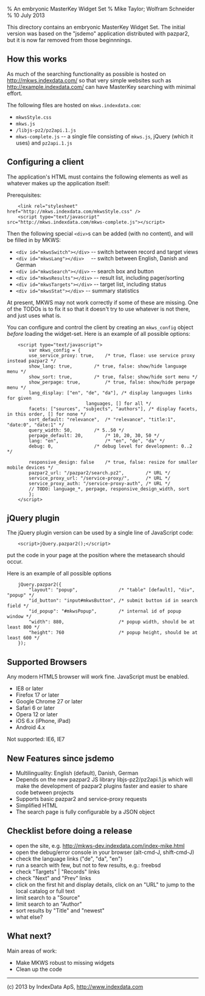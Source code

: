 % An embryonic MasterKey Widget Set
% Mike Taylor; Wolfram Schneider
% 10 July 2013


This directory contains an embryonic MasterKey Widget Set. The initial
version was based on the "jsdemo" application distributed with
pazpar2, but it is now far removed from those beginnnings.


How this works
--------------

As much of the searching functionality as possible is hosted on
	<http://mkws.indexdata.com/>
so that very simple websites such as
	<http://example.indexdata.com/>
can have MasterKey searching with minimal effort.

The following files are hosted on `mkws.indexdata.com`:

* `mkwsStyle.css`
* `mkws.js`
* `/libjs-pz2/pz2api.1.js`
* `mkws-complete.js` -- a single file consisting of `mkws.js`,
  jQuery (which it uses) and `pz2api.1.js`


Configuring a client
--------------------

The application's HTML must contains the following elements as well as
whatever makes up the application itself:

Prerequisites:

~~~
	<link rel="stylesheet" href="http://mkws.indexdata.com/mkwsStyle.css" />
	<script type="text/javascript" src="http://mkws.indexdata.com/mkws-complete.js"></script>
~~~

Then the following special `<div>`s can be added (with no content), and
will be filled in by MKWS:

* `<div id="mkwsSwitch"></div>` -- switch between record and target views
* `<div id="mkwsLang"></div>  ` -- switch between English, Danish and German
* `<div id="mkwsSearch"></div>` -- search box and button
* `<div id="mkwsResults"></div>` -- result list, including pager/sorting
* `<div id="mkwsTargets"></div>` -- target list, including status
* `<div id="mkwsStat"></div>` -- summary statistics

At present, MKWS may not work correctly if some of these are
missing. One of the TODOs is to fix it so that it doesn't try to use
whatever is not there, and just uses what is.

You can configure and control the client by creating an `mkws_config`
object _before_ loading the widget-set.  Here is an example of all
possible options:

~~~
	<script type="text/javascript">
	    var mkws_config = {
		use_service_proxy: true,    /* true, flase: use service proxy instead pazpar2 */
		show_lang: true, 	    /* true, false: show/hide language menu */
		show_sort: true, 	    /* true, false: show/hide sort menu */
		show_perpage: true, 	    /* true, false: show/hide perpage menu */
		lang_display: ["en", "de", "da"], /* display languages links for given
						     languages, [] for all */
		facets: ["sources", "subjects", "authors"], /* display facets, in this order, [] for none */
		sort_default: "relevance",  /* "relevance", "title:1", "date:0", "date:1" */
		query_width: 50,	    /* 5..50 */
		perpage_default: 20,	    /* 10, 20, 30, 50 */
		lang: "en",                 /* "en", "de", "da" */
		debug: 0,     		    /* debug level for development: 0..2 */

		responsive_design: false    /* true, false: resize for smaller mobile devices */
		pazpar2_url: "/pazpar2/search.pz2",   	   /* URL */
		service_proxy_url: "/service-proxy/", 	   /* URL */
		service_proxy_auth: "/service-proxy-auth", /* URL */
		// TODO: language_*, perpage, responsive_design_width, sort
	    };
	</script>
~~~

jQuery plugin
------------------

The jQuery plugin version can be used by a single line of JavaScript code:

~~~
	<script>jQuery.pazpar2();</script>
~~~

put the code in your page at the position where the metasearch should occur.

Here is an example of all possible options

~~~
	jQuery.pazpar2({
	    "layout": "popup",               /* "table" [default], "div", "popup" */
	    "id_button": "input#mkwsButton", /* submit button id in search field */
	    "id_popup": "#mkwsPopup",        /* internal id of popup window */
	    "width": 880,                    /* popup width, should be at least 800 */ 
	    "height": 760                    /* popup height, should be at least 600 */
	});
~~~


Supported Browsers
------------------

Any modern HTML5 browser will work fine. JavaScript must be enabled.

* IE8 or later
* Firefox 17 or later
* Google Chrome 27 or later
* Safari 6 or later
* Opera  12 or later
* iOS 6.x (iPhone, iPad)
* Android 4.x

Not supported: IE6, IE7


New Features since jsdemo
--------------------------

- Multilinguality: English (default), Danish, German
- Depends on the new pazpar2 JS library libjs-pz2/pz2api.1.js
  which will make the development of pazpar2 plugins faster and
  easier to share code between projects
- Supports basic pazpar2 and service-proxy requests
- Simplified HTML
- The search page is fully configurable by a JSON object


Checklist before doing a release
---------------------------------
- open the site, e.g. http://mkws-dev.indexdata.com/index-mike.html
- open the debug/error console in your browser (alt-cmd-J, shift-cmd-J)
- check the language links ("de", "da", "en")
- run a search with few, but not to few results, e.g.: freebsd
- check "Targets" | "Records" links
- check "Next" and "Prev" links
- click on the first hit and display details, click on an "URL" to jump to
  the local catalog or full text
- limit search to a "Source"
- limit search to an "Author"
- sort results by "Title" and "newest"
- what else?



What next?
----------

Main areas of work:

* Make MKWS robust to missing widgets
* Clean up the code

- - -
\(c) 2013 by IndexData ApS, <http://www.indexdata.com>

